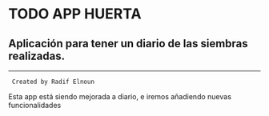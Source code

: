 # TODO APP HUERTA 
## Aplicación para tener un diario de las siembras realizadas.

-----------------

<code> Created by Radif Elnoun </code>

Esta app está siendo mejorada a diario, e iremos añadiendo nuevas funcionalidades
